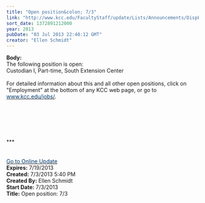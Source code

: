 ```yaml
---
title: "Open position&colon; 7/3"
link: "http://www.kcc.edu/FacultyStaff/update/Lists/Announcements/DispForm.aspx?ID=1158"
sort_date: 1372891212000
year: 2013
pubDate: "03 Jul 2013 22:40:12 GMT"
creator: "Ellen Schmidt"
---
```


<div><b>Body:</b> <div class="ExternalClass4D33D6841D5247ACB6BEBDBF3BD4754D"><div>
<div>The following position is open: </div>
<div></div>
<div>
<div>Custodian I, Part-time, South Extension Center</div><br />For detailed information about this and all other open positions, click on &quot;Employment&quot; at the bottom of any KCC web page, or go to <a href="/FacultyStaff/departments/hr/jobs/Pages/default.aspx"><font color="#003768">www.kcc.edu/jobs/</font></a>.</div>
<div> </div>
<div></div>
<div></div>
<div></div>
<div></div>
<div> </div>
<div> </div>
<div> </div>
<div><br /> </div>
<div>
<div></div>
<div></div>
<div>
<div>
<div></div>
<div></div>
<div></div>
<div>
<div>***</div>
<div> </div>
<div> </div>
<div></div>
<div></div>
<div></div>
<div></div>
<div></div>
<div><a href="/FacultyStaff/update/Pages/dailyupdate.aspx"><font color="#003768">Go to Online Update</font></a></div>
<div></div>
<div></div></div></div></div></div></div></div></div>
<div><b>Expires:</b> 7/19/2013</div>
<div><b>Created:</b> 7/3/2013 5:40 PM</div>
<div><b>Created By:</b> Ellen Schmidt</div>
<div><b>Start Date:</b> 7/3/2013</div>
<div><b>Title:</b> Open position: 7/3</div>
